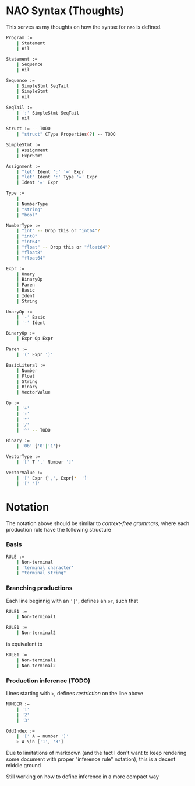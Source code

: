 # NAO Syntax (Thoughts)
This serves as my thoughts on how the syntax for `nao` is defined.

```sh
Program := 
    | Statement
    | nil

Statement :=
    | Sequence
    | nil

Sequence :=
    | SimpleStmt SeqTail
    | SimpleStmt
    | nil

SeqTail :=
    | ';' SimpleStmt SeqTail
    | nil

Struct := -- TODO
    | "struct" CType Properties(?) -- TODO

SimpleStmt :=
    | Assignment
    | ExprStmt

Assignment :=
    | "let" Ident ':' '=' Expr
    | "let" Ident ':' Type '=' Expr
    | Ident '=' Expr

Type :=
    | 
    | NumberType
    | "string"
    | "bool"

NumberType :=
    | "int" -- Drop this or "int64"?
    | "int8"
    | "int64"
    | "float" -- Drop this or "float64"?
    | "float8"
    | "float64" 

Expr := 
    | Unary
    | BinaryOp
    | Paren
    | Basic
    | Ident
    | String

UnaryOp :=
    | '-' Basic
    | '-' Ident

BinaryOp :=
    | Expr Op Expr

Paren :=
    | '(' Expr ')'

BasicLiteral :=
    | Number
    | Float
    | String
    | Binary
    | VectorValue

Op :=
    | '+'
    | '-'
    | '*'
    | '/'
    | '^' -- TODO

Binary := 
    | '0b' {'0'|'1'}+

VectorType :=
    | '[' T ',' Number ']' 

VectorValue :=
    | '[' Expr {',', Expr}*  ']'
    | '[' ']'
```


# Notation
The notation above should be similar to *context-free grammars*, where each production rule have the following structure

### Basis
```sh
RULE :=
    | Non-terminal 
    | 'terminal character'
    | "terminal string"
```

### Branching productions

Each line beginnig with an `'|'`, defines an `or`, such that
```sh
RULE1 := 
    | Non-terminal1

RULE1 :=
    | Non-terminal2
```
is equivalent to
```sh
RULE1 :=
    | Non-terminal1
    | Non-terminal2
```

### Production inference (TODO)
Lines starting with `>`, defines *restriction* on the line above

```sh
NUMBER := 
    | '1'
    | '2'
    | '3'

OddIndex :=
    | '[' A = number ']'
    > A \in ['1', '3']
```

Due to limitations of markdown (and the fact I don't want to keep rendering some document with proper "inference rule" notation), this is a decent middle ground

Still working on how to define inference in a more compact way

